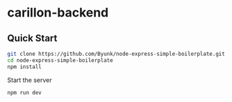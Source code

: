 # carillon-backend

## Quick Start

```sh
git clone https://github.com/Byunk/node-express-simple-boilerplate.git
cd node-express-simple-boilerplate
npm install
```

Start the server

```sh
npm run dev
```
